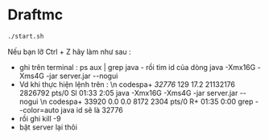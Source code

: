 # Draftmc

```bash
./start.sh
```

Nếu bạn lỡ Ctrl + Z hãy làm như sau : 
- ghi trên terminal : ps aux | grep java - rồi tìm id của dòng java -Xmx16G -Xms4G -jar server.jar --nogui 
- Vd khi thực hiện lệnh trên : 
\n codespa+   *32776*  129 17.2 21132176 2826792 pts/0 Sl  01:33   2:05 java -Xmx16G -Xms4G -jar server.jar --nogui
\n codespa+   33920  0.0  0.0   8172  2304 pts/0    R+   01:35   0:00 grep --color=auto java
id sẽ là 32776
- rồi ghi kill -9 <ID>
- bật server lại thôi
